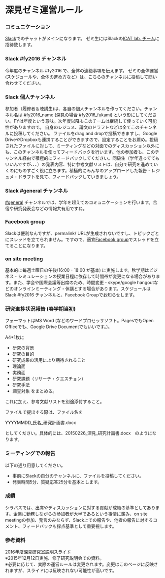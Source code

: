 # 深見ゼミ運営ルール

### コミュニケーション
[Slack](https://slack.com/)でのチャットがメインになります。
ゼミ生にはSlackの[ICAT lab. チーム](https://icatlab.slack.com/)に招待致します。

### Slack #fy2016 チャンネル
今年度のチャンネル #fy2016 で、全体の連絡事項を伝えます。
ゼミの全体運営(スケジュールや、全体の進め方など）は、こちらのチャンネルに投稿して問い合わせてください。

### Slack 個人チャンネル
参加者（履修者＆聴講生)は、各自の個人チャンネルを作ってください。チャンネル名は #fy2016_name (深見の場合 #fy2016_fukami) という形にしてください。FYは年度という意味。次年度以降もこのチームは継続して使っていく可能性がありますので。
自身のレジュメ、論文のドラフトなどは全てこのチャンネルに投稿してください。
ファイルをdrag and dropで投稿できますし、Google DriveやDropboxも連携することができますので、設定することをお薦め。投稿されたファイルに対して、ミーティングなどの対面でのディスカッション以外にも、このチャンネルを使ってフィードバックを行います。他の参加者も、このチャンネル経由で積極的にフィードバックしてください。同級生（学年違っててもいいんですが、、、）の発表内容、特に参考文献リストは、自分で研究を進めていくのにものすごく役に立ちます。積極的にみんなのアップロードした報告・レジュメ・ドラフトを見て、フィードバックしていきましょう。

### Slack #general チャンネル
[#general](https://icatlab.slack.com/messages/general/team/) チャンネルでは、学年を超えてのコミュニケーションを行います。合宿や研究発表会などの情報共有用ですね。

### Facebook group
Slackは便利なんですが、permalink/ URLが生成されないですし、トピックごとにスレッドを立てられません。ですので、適宜[Facebook group](https://www.facebook.com/groups/icatlabFY2015/)でスレッドを立てることになります。

### on site meeting
基本的に毎週土曜日の午後(16:00 - 18:00 が基本) に実施します。秋学期はビジネス・シミュレーションの授業日程に依存して時間帯が変更になる場合があります。また、学会や国際会議等出席のため、時間変更・skype/google hangoutなどのオンラインミーティング・休講とする場合があります。スケジュールはSlack #fy2016 チャンネルと、Facebook Groupでお知らせします。

### 研究進捗状況報告 (春学期当初)
フォーマットはMS Word (などのワードプロセッサソフト。PagesでもOpen Officeでも、Google Drive Documentでもいいです。)。

A4*1枚に

* 研究の背景
* 研究の目的
* 研究成果の活用により期待されること
* 理論面
* 実務面
* 研究課題（リサーチ・クエスチョン）
* 研究手法
* 調査対象
をまとめる。

これに加え、参考文献リストを別途添付すること。

ファイルで提出する際は、ファイル名を

YYYYMMDD_氏名_研究計画書.docx

としてください。具体的には、20150226_深見_研究計画書.docx　のようになります。

### ミーティングでの報告
以下の通り用意してください。  
* 事前にSlackの自分のチャンネルに、ファイルを投稿してください。
* 発表時間5分、質疑応答25分を基本とします。

### 成績
シラバスでは、出席やディスカッションに対する貢献が成績の基準としてあります。企業に勤務しながらの参加者が大半であるという事情に鑑み、on site meetingの参加、発言のみならず、Slack上での報告や、他者の報告に対するコメント、フィードバックも採点基準として重要視します。

### 参考資料
[2016年度深見研究室説明スライド](https://speakerdeck.com/rhys_no1/fy2016-seminar-orientation)  
※2015年12月12日実施、修了研究説明会での資料。  
※必要に応じて、実際の運営ルールは変更されます。変更はこのページに反映されますが、スライドには反映されない可能性が高いです。

